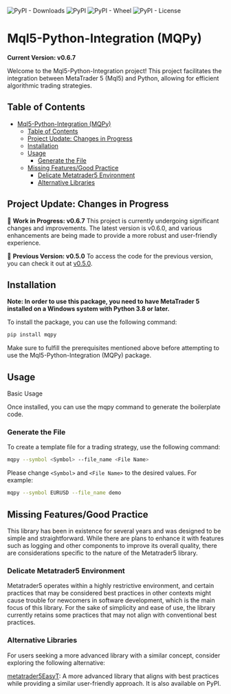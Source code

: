 ![PyPI - Downloads](https://img.shields.io/pypi/dm/mqpy)
![PyPI](https://img.shields.io/pypi/v/mqpy)
![PyPI - Wheel](https://img.shields.io/pypi/wheel/mqpy)
![PyPI - License](https://img.shields.io/pypi/l/mqpy)

# Mql5-Python-Integration (MQPy)

**Current Version: v0.6.7**

Welcome to the Mql5-Python-Integration project! This project facilitates the integration between MetaTrader 5 (Mql5) and Python, allowing for efficient algorithmic trading strategies.

## Table of Contents

- [Mql5-Python-Integration (MQPy)](#mql5-python-integration-mqpy)
  - [Table of Contents](#table-of-contents)
  - [Project Update: Changes in Progress](#project-update-changes-in-progress)
  - [Installation](#installation)
  - [Usage](#usage)
    - [Generate the File](#generate-the-file)
  - [Missing Features/Good Practice](#missing-featuresgood-practice)
    - [Delicate Metatrader5 Environment](#delicate-metatrader5-environment)
    - [Alternative Libraries](#alternative-libraries)

## Project Update: Changes in Progress

🚧 **Work in Progress: v0.6.7**
This project is currently undergoing significant changes and improvements. The latest version is v0.6.0, and various enhancements are being made to provide a more robust and user-friendly experience.

📌 **Previous Version: v0.5.0**
To access the code for the previous version, you can check it out at [v0.5.0](https://github.com/Joaopeuko/Mql5-Python-Integration/releases/tag/v0.5.0).

## Installation

**Note: In order to use this package, you need to have MetaTrader 5 installed on a Windows system with Python 3.8 or later.**

To install the package, you can use the following command:

```bash
pip install mqpy
```

Make sure to fulfill the prerequisites mentioned above before attempting to use the Mql5-Python-Integration (MQPy) package.

## Usage

Basic Usage

Once installed, you can use the mqpy command to generate the boilerplate code.

### Generate the File

To create a template file for a trading strategy, use the following command:

```bash
mqpy --symbol <Symbol> --file_name <File Name>
```

Please change `<Symbol>` and `<File Name>` to the desired values. For example:

```bash
mqpy --symbol EURUSD --file_name demo
```

## Missing Features/Good Practice

This library has been in existence for several years and was designed to be simple and straightforward. While there are plans to enhance it with features such as logging and other components to improve its overall quality, there are considerations specific to the nature of the Metatrader5 library.

### Delicate Metatrader5 Environment

Metatrader5 operates within a highly restrictive environment, and certain practices that may be considered best practices in other contexts might cause trouble for newcomers in software development, which is the main focus of this library. For the sake of simplicity and ease of use, the library currently retains some practices that may not align with conventional best practices.

### Alternative Libraries

For users seeking a more advanced library with a similar concept, consider exploring the following alternative:

[metatrader5EasyT](https://github.com/Joaopeuko/metatrader5EasyT): A more advanced library that aligns with best practices while providing a similar user-friendly approach. It is also available on PyPI.
